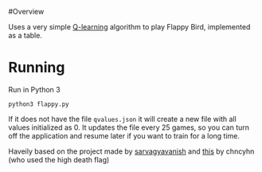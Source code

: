 #Overview

Uses a very simple [Q-learning](https://en.wikipedia.org/wiki/Q-learning) algorithm to play Flappy Bird, implemented as a table.

# Running

Run in Python 3

`python3 flappy.py`

If it does not have the file `qvalues.json` it will create a new file with all values initialized as 0. It updates the file every 25 games, so you can turn off the application and resume later if you want to train for a long time.

Haveily based on the project made by [sarvagyavanish](https://sarvagyavaish.github.io/FlappyBirdRL/) and [this](https://github.com/chncyhn/flappybird-qlearning-bot) by chncyhn (who used the high death flag)